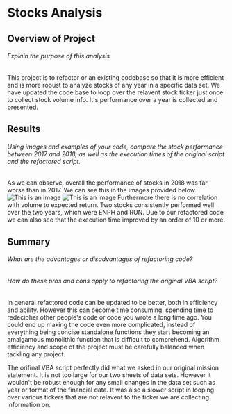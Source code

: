 # Stocks Analysis

## Overview of Project
###### Explain the purpose of this analysis

This project is to refactor or an existing codebase so that it is more efficient and is more robust to analyze stocks of any year in a specific data set.
 We have updated the code base to loop over the relavent stock ticker just once to collect stock volume info. It's performance over a year is collected and presented. 

## Results
###### Using images and examples of your code, compare the stock performance between 2017 and 2018, as well as the execution times of the original script and the refactored script.

As we can observe, overall the performance of stocks in 2018 was far worse than in 2017. We can see this in the images provided below.
![This is an image](https://imgur.com/jUumeOl.png)
![This is an image](https://imgur.com/JvhHZAh.png)
Furthermore there is no correlation with volume to expected return. 
Two stocks consistently performed well over the two years, which were ENPH and RUN. Due to our refactored code we can also see that the execution time improved by an order of 10 or more.

## Summary 
###### What are the advantages or disadvantages of refactoring code?
###### How do these pros and cons apply to refactoring the original VBA script?

In general refactored code can be updated to be better, both in efficiency and ability. However this can become time consuming, spending time to redecipher other people's code or code you wrote a long time ago.
You could  end up making the code even more complicated, instead of everything being concise standalone functions they start becoming an amalgamous monolithic function that is difficult to comprehend. 
Algorithm efficiency and scope of the project must be carefully balanced when tackling any project. 

The orifinal VBA script perfectly did what we asked in our original mission statement. It is not too large for our two sheets of data sets. However it wouldn't be robust enough for any small changes in the data set 
such as year or format of the financial data. It was also a slower script in looping over various tickers that are not relavent to the ticker we are collecting information on. 
